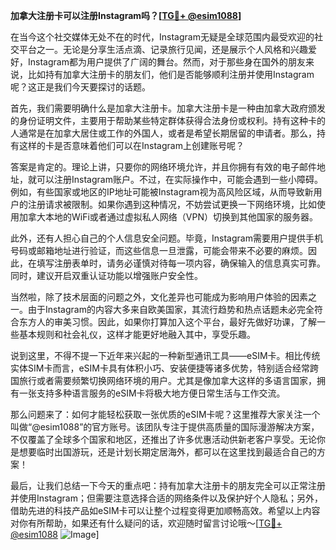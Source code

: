 **加拿大注册卡可以注册Instagram吗？[[TG💪+ @esim1088](https://t.me/s/esim1088)]**

在当今这个社交媒体无处不在的时代，Instagram无疑是全球范围内最受欢迎的社交平台之一。无论是分享生活点滴、记录旅行见闻，还是展示个人风格和兴趣爱好，Instagram都为用户提供了广阔的舞台。然而，对于那些身在国外的朋友来说，比如持有加拿大注册卡的朋友们，他们是否能够顺利注册并使用Instagram呢？这正是我们今天要探讨的话题。

首先，我们需要明确什么是加拿大注册卡。加拿大注册卡是一种由加拿大政府颁发的身份证明文件，主要用于帮助某些特定群体获得合法身份或权利。持有这种卡的人通常是在加拿大居住或工作的外国人，或者是希望长期居留的申请者。那么，持有这样的卡是否意味着他们可以在Instagram上创建账号呢？

答案是肯定的。理论上讲，只要你的网络环境允许，并且你拥有有效的电子邮件地址，就可以注册Instagram账户。不过，在实际操作中，可能会遇到一些小障碍。例如，有些国家或地区的IP地址可能被Instagram视为高风险区域，从而导致新用户的注册请求被限制。如果你遇到这种情况，不妨尝试更换一下网络环境，比如使用加拿大本地的WiFi或者通过虚拟私人网络（VPN）切换到其他国家的服务器。

此外，还有人担心自己的个人信息安全问题。毕竟，Instagram需要用户提供手机号码或邮箱地址进行验证，而这些信息一旦泄露，可能会带来不必要的麻烦。因此，在填写注册表单时，请务必谨慎对待每一项内容，确保输入的信息真实可靠。同时，建议开启双重认证功能以增强账户安全性。

当然啦，除了技术层面的问题之外，文化差异也可能成为影响用户体验的因素之一。由于Instagram的内容大多来自欧美国家，其流行趋势和热点话题未必完全符合东方人的审美习惯。因此，如果你打算加入这个平台，最好先做好功课，了解一些基本规则和社会礼仪，这样才能更好地融入其中，享受乐趣。

说到这里，不得不提一下近年来兴起的一种新型通讯工具——eSIM卡。相比传统实体SIM卡而言，eSIM卡具有体积小巧、安装便捷等诸多优势，特别适合经常跨国旅行或者需要频繁切换网络环境的用户。尤其是像加拿大这样的多语言国家，拥有一张支持多种语言服务的eSIM卡将极大地方便日常生活与工作交流。

那么问题来了：如何才能轻松获取一张优质的eSIM卡呢？这里推荐大家关注一个叫做“@esim1088”的官方账号。该团队专注于提供高质量的国际漫游解决方案，不仅覆盖了全球多个国家和地区，还推出了许多优惠活动供新老客户享受。无论你是想要临时出国游玩，还是计划长期定居海外，都可以在这里找到最适合自己的方案！

最后，让我们总结一下今天的重点吧：持有加拿大注册卡的朋友完全可以正常注册并使用Instagram；但需要注意选择合适的网络条件以及保护好个人隐私；另外，借助先进的科技产品如eSIM卡可以让整个过程变得更加顺畅高效。希望以上内容对你有所帮助，如果还有什么疑问的话，欢迎随时留言讨论哦～[[TG💪+ @esim1088](https://t.me/s/esim1088) ![Image](https://i.postimg.cc/4NQfJmqS/Snipaste-2025-05-13-00-14-12.png)]